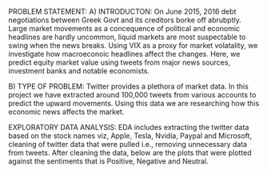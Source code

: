 PROBLEM STATEMENT:
A) INTRODUCTON:
				On June 2015, 2016 debt negotiations between Greek Govt and its creditors borke off abrubptly. Large market movements as a concequence of political and economic headlines are hardly uncommon, liquid markets are most suspectable to swing when the news breaks. Using VIX as a proxy for market volatality, we investigate how macroeconoic headlines affect the changes. Here, we predict equity market value using tweets from major news sources, investment banks and notable economists.
	
B) TYPE OF PROBLEM:
				Twitter provides a plethora of market data. In this project we have extracted around 100,000 tweets from various accounts to predict the upward movements. Using this data we are researching how this economic news affects the market.
				
EXPLORATORY DATA ANALYSIS:
				EDA includes extracting the twitter data based on the stock names viz, Apple, Tesla, Nvidia, Paypal and Microsoft, cleaning of twitter data that were pulled i.e., removing unnecessary data from tweets. After cleaning the data, below are the plots that were plotted against the sentiments that is Positive, Negative and Neutral.
				
